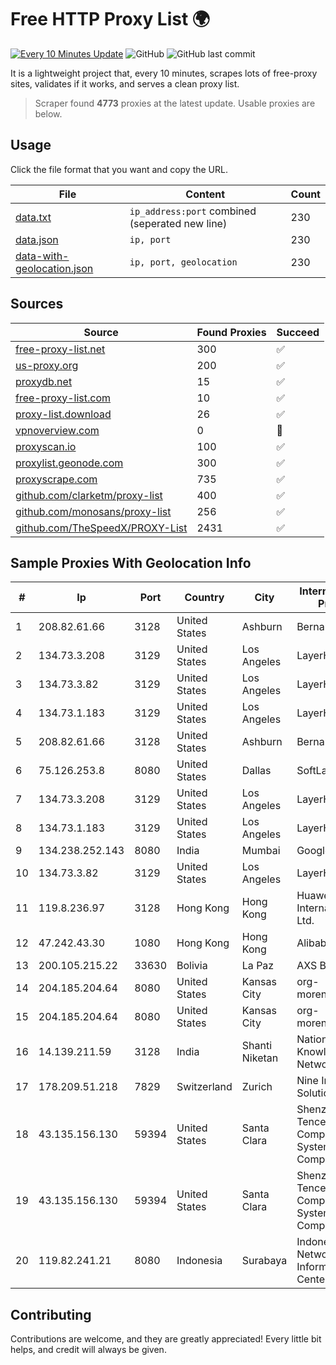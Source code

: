 
# Free HTTP Proxy List 🌍

[![Every 10 Minutes Update](https://github.com/mertguvencli/http-proxy-list/actions/workflows/main.yml/badge.svg?branch=main)](https://github.com/mertguvencli/http-proxy-list/actions/workflows/main.yml)
![GitHub](https://img.shields.io/github/license/mertguvencli/http-proxy-list)
![GitHub last commit](https://img.shields.io/github/last-commit/mertguvencli/http-proxy-list)

It is a lightweight project that, every 10 minutes, scrapes lots of free-proxy sites, validates if it works, and serves a clean proxy list.


> Scraper found **4773** proxies at the latest update. Usable proxies are below.

## Usage

Click the file format that you want and copy the URL.


|File|Content|Count|
|----|-------|-----|
|[data.txt](https://raw.githubusercontent.com/mertguvencli/http-proxy-list/main/proxy-list/data.txt)|`ip_address:port` combined (seperated new line)|230|
|[data.json](https://raw.githubusercontent.com/mertguvencli/http-proxy-list/main/proxy-list/data.json)|`ip, port`|230|
|[data-with-geolocation.json](https://raw.githubusercontent.com/mertguvencli/http-proxy-list/main/proxy-list/data-with-geolocation.json)|`ip, port, geolocation`|230|

## Sources

|Source|Found Proxies|Succeed|
|------|-------------|-------|
|[free-proxy-list.net](https://free-proxy-list.net)|300|✅|
|[us-proxy.org](https://www.us-proxy.org)|200|✅|
|[proxydb.net](http://proxydb.net)|15|✅|
|[free-proxy-list.com](https://free-proxy-list.com/?page=&port=&type%5B%5D=http&type%5B%5D=https&up_time=0&search=Search)|10|✅|
|[proxy-list.download](https://www.proxy-list.download/HTTP)|26|✅|
|[vpnoverview.com](https://vpnoverview.com/privacy/anonymous-browsing/free-proxy-servers)|0|🚫|
|[proxyscan.io](https://www.proxyscan.io)|100|✅|
|[proxylist.geonode.com](https://proxylist.geonode.com/api/proxy-list?limit=300&page=1&sort_by=lastChecked&sort_type=desc&protocols=http,https)|300|✅|
|[proxyscrape.com](https://api.proxyscrape.com/v2/?request=displayproxies&protocol=http&timeout=10000&country=all&ssl=all&anonymity=all)|735|✅|
|[github.com/clarketm/proxy-list](https://raw.githubusercontent.com/clarketm/proxy-list/master/proxy-list-raw.txt)|400|✅|
|[github.com/monosans/proxy-list](https://raw.githubusercontent.com/monosans/proxy-list/main/proxies/http.txt)|256|✅|
|[github.com/TheSpeedX/PROXY-List](https://raw.githubusercontent.com/TheSpeedX/PROXY-List/master/http.txt)|2431|✅|


## Sample Proxies With Geolocation Info

|#|Ip|Port|Country|City|Internet Service Provider|
|-|--|----|-------|----|-------------------------|
|1|208.82.61.66|3128|United States|Ashburn|Bernardi Sounds|
|2|134.73.3.208|3129|United States|Los Angeles|LayerHost|
|3|134.73.3.82|3129|United States|Los Angeles|LayerHost|
|4|134.73.1.183|3129|United States|Los Angeles|LayerHost|
|5|208.82.61.66|3128|United States|Ashburn|Bernardi Sounds|
|6|75.126.253.8|8080|United States|Dallas|SoftLayer|
|7|134.73.3.208|3129|United States|Los Angeles|LayerHost|
|8|134.73.1.183|3129|United States|Los Angeles|LayerHost|
|9|134.238.252.143|8080|India|Mumbai|Google LLC|
|10|134.73.3.82|3129|United States|Los Angeles|LayerHost|
|11|119.8.236.97|3128|Hong Kong|Hong Kong|Huawei International Pte. Ltd.|
|12|47.242.43.30|1080|Hong Kong|Hong Kong|Alibaba.com LLC|
|13|200.105.215.22|33630|Bolivia|La Paz|AXS Bolivia S. A.|
|14|204.185.204.64|8080|United States|Kansas City|org-morenet.more.net|
|15|204.185.204.64|8080|United States|Kansas City|org-morenet.more.net|
|16|14.139.211.59|3128|India|Shanti Niketan|National Knowledge Network|
|17|178.209.51.218|7829|Switzerland|Zurich|Nine Internet Solutions AG|
|18|43.135.156.130|59394|United States|Santa Clara|Shenzhen Tencent Computer Systems Company Limited|
|19|43.135.156.130|59394|United States|Santa Clara|Shenzhen Tencent Computer Systems Company Limited|
|20|119.82.241.21|8080|Indonesia|Surabaya|Indonesia Network Information Center|



## Contributing

Contributions are welcome, and they are greatly appreciated! Every
little bit helps, and credit will always be given.

